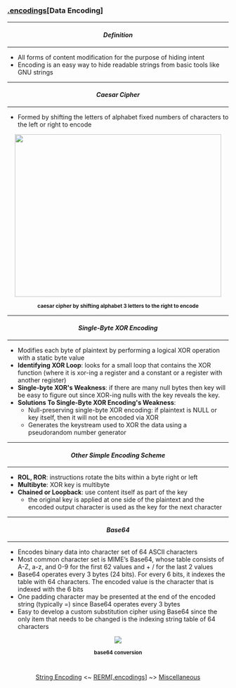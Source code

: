 ### [.encodings](encodings.md)[__Data Encoding__]

---
#### *<p align='center'> Definition </p>*
---
* All forms of content modification for the purpose of hiding intent
* Encoding is an easy way to hide readable strings from basic tools like GNU strings

---
#### *<p align='center'> Caesar Cipher </p>*
---
* Formed by shifting the letters of alphabet fixed numbers of characters to the left or right to encode
<div align='center'> 
<img src="https://github.com/yellowbyte/reverse-engineering-reference-manual/blob/master/images/encodings/Data_Encoding/caesar_cipher.jpg" width="470" height="370"> 
<p align='center'><sub><strong>caesar cipher by shifting alphabet 3 letters to the right to encode</strong></sub></p>
</div>

---
#### *<p align='center'> Single-Byte XOR Encoding </p>*
---
* Modifies each byte of plaintext by performing a logical XOR operation with a static byte value
* __Identifying XOR Loop__: looks for a small loop that contains the XOR function (where it is xor-ing a register and a constant or a register with another register)
* __Single-byte XOR's Weakness__: if there are many null bytes then key will be easy to figure out since XOR-ing nulls with the key reveals the key. 
* __Solutions To Single-Byte XOR Encoding's Weakness__: 
  * Null-preserving single-byte XOR encoding: if plaintext is NULL or key itself, then it will not be encoded via XOR
  * Generates the keystream used to XOR the data using a pseudorandom number generator 

---
#### *<p align='center'> Other Simple Encoding Scheme </p>*
---
* __ROL, ROR__: instructions rotate the bits within a byte right or left
* __Multibyte__: XOR key is multibyte
* __Chained or Loopback__: use content itself as part of the key
  * the original key is applied at one side of the plaintext and the encoded output character is used as the key for the next character

---
#### *<p align='center'> Base64 </p>*
---
* Encodes binary data into character set of 64 ASCII characters
* Most common character set is MIME’s Base64, whose table consists of A-Z, a-z, and 0-9 for the first 62 values and + / for the last 2 values
* Base64 operates every 3 bytes (24 bits). For every 6 bits, it indexes the table with 64 characters. The encoded value is the character that is indexed with the 6 bits 
* One padding character may be presented at the end of the encoded string (typically =) since Base64 operates every 3 bytes
* Easy to develop a custom substitution cipher using Base64 since the only item that needs to be changed is the indexing string table of 64 characters
<div align='center'> 
<img src="https://github.com/yellowbyte/reverse-engineering-reference-manual/blob/master/images/encodings/Data_Encoding/base64_conversion.png"> 
<p align='center'><sub><strong>base64 conversion</strong></sub></p>
</div>

#
<p align='center'><a href="String_Encoding.md">String Encoding</a> <~ <a href="/README.md#-reverse-engineering-reference-manual-beta-">RERM</a>[<a href="encodings.md">.encodings</a>] ~> <a href="/contents/general/Miscellaneous.md">Miscellaneous</p>
